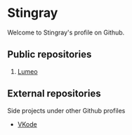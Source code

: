 # Stingray

Welcome to Stingray's profile on Github.

## Public repositories
1. [Lumeo](https://github.com/Stingray-Solutions/Lumeo)

## External repositories
Side projects under other Github profiles
* [VKode](https://github.com/vitkozel/VKode)
